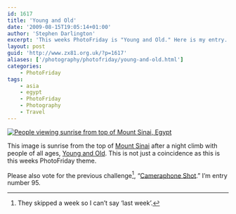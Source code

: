 ```yaml
---
id: 1617
title: 'Young and Old'
date: '2009-08-15T19:05:14+01:00'
author: 'Stephen Darlington'
excerpt: 'This weeks PhotoFriday is "Young and Old." Here is my entry.'
layout: post
guid: 'http://www.zx81.org.uk/?p=1617'
aliases: ['/photography/photofriday/young-and-old.html']
categories:
    - PhotoFriday
tags:
    - asia
    - egypt
    - PhotoFriday
    - Photography
    - Travel
---
```


[![People viewing sunrise from top of Mount Sinai, Egypt](https://i0.wp.com/farm6.staticflickr.com/5478/10817489046_31ba33ac04.jpg?resize=500%2C333)](http://www.flickr.com/photos/stephendarlington/10817489046/ "People viewing sunrise from top of Mount Sinai, Egypt by stephendarlington, on Flickr")

This image is sunrise from the top of [Mount Sinai](http://www.zx81.org.uk/travel/egypt-mount-sinai.html) after a night climb with people of all ages, [Young and Old](http://www.photofriday.com/archives/challenge/000902.php). This is not just a coincidence as this is this weeks PhotoFriday theme.

Please also vote for the previous challenge[^1], “[Cameraphone Shot](http://www.photofriday.com/linkviewer.php?id=899).” I’m entry number 95.
[^1]: They skipped a week so I can’t say ‘last week’.
